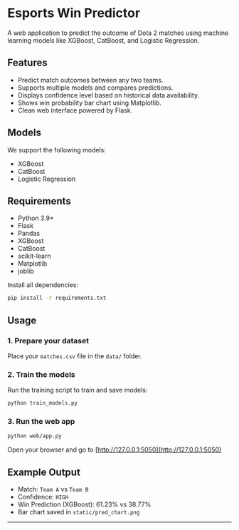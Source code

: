 # Esports Win Predictor

A web application to predict the outcome of Dota 2 matches using machine learning models like XGBoost, CatBoost, and Logistic Regression.

## Features

- Predict match outcomes between any two teams.
- Supports multiple models and compares predictions.
- Displays confidence level based on historical data availability.
- Shows win probability bar chart using Matplotlib.
- Clean web interface powered by Flask.

## Models

We support the following models:
- XGBoost
- CatBoost
- Logistic Regression

## Requirements

- Python 3.9+
- Flask
- Pandas
- XGBoost
- CatBoost
- scikit-learn
- Matplotlib
- joblib

Install all dependencies:
```bash
pip install -r requirements.txt
```

## Usage

### 1. Prepare your dataset
Place your `matches.csv` file in the `data/` folder.

### 2. Train the models
Run the training script to train and save models:
```bash
python train_models.py
```

### 3. Run the web app
```bash
python web/app.py
```

Open your browser and go to [http://127.0.0.1:5050](http://127.0.0.1:5050)

## Example Output

- Match: `Team A` vs `Team B`
- Confidence: `HIGH`
- Win Prediction (XGBoost): 61.23% vs 38.77%
- Bar chart saved in `static/pred_chart.png`

---

